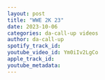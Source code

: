 ```yaml
---
layout: post
title: "WWE 2K 23"
date: 2023-10-06
categories: da-call-up videos
author: da-call-up
spotify_track_id: 
youtube_video_id: Ym0iIv2LgCo
apple_track_id: 
youtube_metadata: 
---
```

